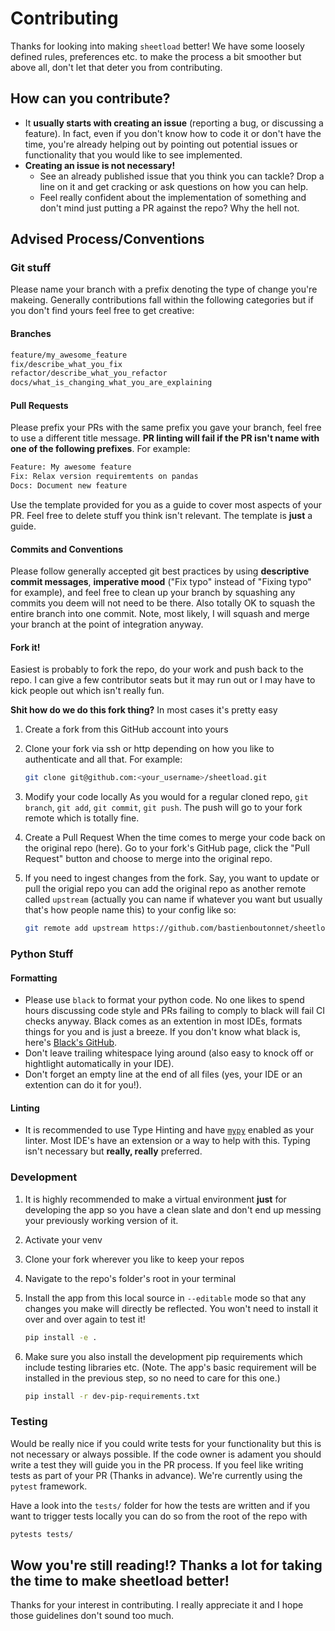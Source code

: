 # Contributing

Thanks for looking into making `sheetload` better! We have some loosely defined rules, preferences etc. to make the process a bit smoother but above all, don't let that deter you from contributing.

## How can you contribute?

- It **usually starts with creating an issue** (reporting a bug, or discussing a feature). In fact, even if you don't know how to code it or don't have the time, you're already helping out by pointing out potential issues or functionality that you would like to see implemented.
- **Creating an issue is not necessary!**
  - See an already published issue that you think you can tackle? Drop a line on it and get cracking or ask questions on how you can help.
  - Feel really confident about the implementation of something and don't mind just putting a PR against the repo? Why the hell not.

## Advised Process/Conventions

### Git stuff

Please name your branch with a prefix denoting the type of change you're makeing. Generally contributions fall within the following categories but if you don't find yours feel free to get creative:

#### Branches

```bash
feature/my_awesome_feature
fix/describe_what_you_fix
refactor/describe_what_you_refactor
docs/what_is_changing_what_you_are_explaining
```

#### Pull Requests

Please prefix your PRs with the same prefix you gave your branch, feel free to use a different title message. **PR linting will fail if the PR isn't name with one of the following prefixes**. For example:

```txt
Feature: My awesome feature
Fix: Relax version requiremtents on pandas
Docs: Document new feature
```

Use the template provided for you as a guide to cover most aspects of your PR. Feel free to delete stuff you think isn't relevant. The template is **just** a guide.

#### Commits and Conventions

Please follow generally accepted git best practices by using **descriptive commit messages**, **imperative mood** ("Fix typo" instead of "Fixing typo" for example), and feel free to clean up your branch by squashing any commits you deem will not need to be there. Also totally OK to squash the entire branch into one commit. Note, most likely, I will squash and merge your branch at the point of integration anyway.

#### Fork it!

Easiest is probably to fork the repo, do your work and push back to the repo. I can give a few contributor seats but it may run out or I may have to kick people out which isn't really fun.

**Shit how do we do this fork thing?**
In most cases it's pretty easy

1. Create a fork from this GitHub account into yours
2. Clone your fork via ssh or http depending on how you like to authenticate and all that. For example:

    ```bash
    git clone git@github.com:<your_username>/sheetload.git
    ```

3. Modify your code locally
As you would for a regular cloned repo, `git branch`, `git add`, `git commit`, `git push`.
The push will go to your fork remote which is totally fine.

4. Create a Pull Request
When the time comes to merge your code back on the original repo (here). Go to your fork's GitHub page, click the "Pull Request" button and choose to merge into the original repo.

5. If you need to ingest changes from the fork. Say, you want to update or pull the origial repo you can add the original repo as another remote called `upstream` (actually you can name if whatever you want but usually that's how people name this) to your config like so:

    ```bash
    git remote add upstream https://github.com/bastienboutonnet/sheetload.git
    ```

### Python Stuff

#### Formatting

- Please use `black` to format your python code. No one likes to spend hours discussing code style and PRs failing to comply to black will fail CI checks anyway. Black comes as an extention in most IDEs, formats things for you and is just a breeze. If you don't know what black is, here's [Black's GitHub](https://github.com/psf/black).
- Don't leave trailing whitespace lying around (also easy to knock off or hightlight automatically in your IDE).
- Don't forget an empty line at the end of all files (yes, your IDE or an extention can do it for you!).

#### Linting

- It is recommended to use Type Hinting and have [`mypy`](http://mypy-lang.org/) enabled as your linter. Most IDE's have an extension or a way to help with this. Typing isn't necessary but **really, really** preferred.

### Development

1. It is highly recommended to make a virtual environment **just** for developing the app so you have a clean slate and don't end up messing your previously working version of it.
2. Activate your venv
3. Clone your fork wherever you like to keep your repos
4. Navigate to the repo's folder's root in your terminal
5. Install the app from this local source in `--editable` mode so that any changes you make will directly be reflected. You won't need to install it over and over again to test it!

    ```bash
    pip install -e .
    ```

6. Make sure you also install the development pip requirements which include testing libraries etc. (Note. The app's basic requirement will be installed in the previous step, so no need to care for this one.)

    ```bash
    pip install -r dev-pip-requirements.txt
    ```

### Testing

Would be really nice if you could write tests for your functionality but this is not necessary or always possible. If the code owner is adament you should write a test they will guide you in the PR process. If you feel like writing tests as part of your PR (Thanks in advance). We're currently using the `pytest` framework.

Have a look into the `tests/` folder for how the tests are written and if you want to trigger tests locally you can do so from the root of the repo with

```bash
pytests tests/
```

## Wow you're still reading!? Thanks a lot for taking the time to make sheetload better!

Thanks for your interest in contributing. I really appreciate it and I hope those guidelines don't sound too much.
